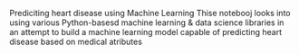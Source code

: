 Prediciting heart disease using Machine Learning
Thise notebooj looks into using various Python-basesd machine learning & data science libraries in an attempt to build a machine learning model capable of predicting heart disease based on medical atributes
